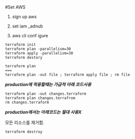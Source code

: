 #Set AWS

1. sign up aws

2. set iam \_adnub

3. aws cli conf igure

```
terraform init
terraform plan -parallelism=30
terraform apply -parallelism=30
terraform destory
```

```
terraform plan
===
terraform plan -out file ; terraform apply file ; rm file
```

**_production에 적용할때는 가급적 아래 코드사용_**

```
terraform plan -out changes.terraform
terraform plan changes.terrafrom
rm changes.terraform
```

**_production에서는 아래코드는 절대 사용X_**

모든 리소스를 제거함.

```
terraform destroy
```
